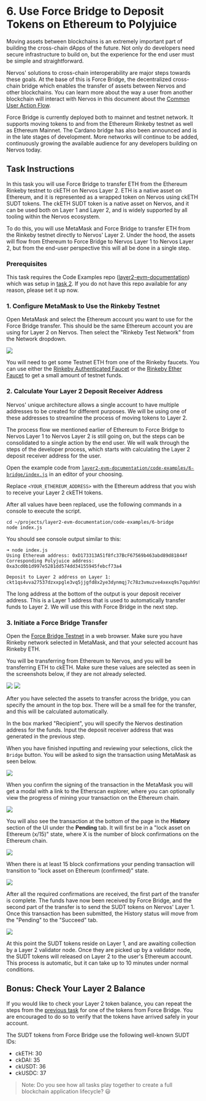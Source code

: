 # 6. Use Force Bridge to Deposit Tokens on Ethereum to Polyjuice

Moving assets between blockchains is an extremely important part of building the cross-chain dApps of the future. Not only do developers need secure infrastructure to build on, but the experience for the end user must be simple and straightforward.

Nervos' solutions to cross-chain interoperability are major steps towards these goals. At the base of this is Force Bridge, the decentralized cross-chain bridge which enables the transfer of assets between Nervos and other blockchains. You can learn more about the way a user from another blockchain will interact with Nervos in this document about the [Common User Action Flow](../conceptual-explainers/structure.md#common-user-action-flow).

Force Bridge is currently deployed both to mainnet and testnet network. It supports moving tokens to and from the Ethereum Rinkeby testnet as well as Ethereum Mainnet. The Cardano bridge has also been announced and is in the late stages of development. More networks will continue to be added, continuously growing the available audience for any developers building on Nervos today.

## Task Instructions

In this task you will use Force Bridge to transfer ETH from the Ethereum Rinkeby testnet to ckETH on Nervos Layer 2. ETH is a native asset on Ethereum, and it is represented as a wrapped token on Nervos using ckETH SUDT tokens. The ckETH SUDT token is a native asset on Nervos, and it can be used both on Layer 1 and Layer 2, and is widely supported by all tooling within the Nervos ecosystem.

To do this, you will use MetaMask and Force Bridge to transfer ETH from the Rinkeby testnet directly to Nervos' Layer 2. Under the hood, the assets will flow from Ethereum to Force Bridge to Nervos Layer 1 to Nervos Layer 2, but from the end-user perspective this will all be done in a single step.

### Prerequisites

This task requires the Code Examples repo ([layer2-evm-documentation](https://github.com/nervosnetwork/layer2-evm-documentation)) which was setup in [task 2](2.deploy.eth.contract.md#2.-clone-and-setup-the-code-examples-repository). If you do not have this repo available for any reason, please set it up now.

### 1. Configure MetaMask to Use the Rinkeby Testnet

Open MetaMask and select the Ethereum account you want to use for the Force Bridge transfer. This should be the same Ethereum account you are using for Layer 2 on Nervos. Then select the "Rinkeby Test Network" from the Network dropdown.

![](https://raw.githubusercontent.com/nervosnetwork/layer2-evm-documentation/master/images/metamask-select-network.png)

You will need to get some Testnet ETH from one of the Rinkeby faucets. You can use either the [Rinkeby Authenticated Faucet](https://faucet.rinkeby.io) or the [Rinkeby Ether Faucet](http://rinkeby-faucet.com) to get a small amount of testnet funds.

### 2. Calculate Your Layer 2 Deposit Receiver Address

Nervos' unique architecture allows a single account to have multiple addresses to be created for different purposes. We will be using one of these addresses to streamline the process of moving tokens to Layer 2.

The process flow we mentioned earlier of Ethereum to Force Bridge to Nervos Layer 1 to Nervos Layer 2 is still going on, but the steps can be consolidated to a single action by the end user. We will walk through the steps of the developer process, which starts with calculating the Layer 2 deposit receiver address for the user.

Open the example code from [`layer2-evm-documentation/code-examples/6-bridge/index.js`](https://github.com/nervosnetwork/layer2-evm-documentation/blob/master/code-examples/6-bridge/index.js) in an editor of your choosing.

Replace `<YOUR_ETHEREUM_ADDRESS>` with the Ethereum address that you wish to receive your Layer 2 ckETH tokens.

After all values have been replaced, use the following commands in a console to execute the script.

```
cd ~/projects/layer2-evm-documentation/code-examples/6-bridge
node index.js
```

You should see console output similar to this:

```
➜ node index.js 
Using Ethereum address: 0xD173313A51f8fc37BcF67569b463abd89d81844f
Corresponding Polyjuice address: 0xa3cd0b1d997e5281dd574dd34155945febcf73a4

Deposit to Layer 2 address on Layer 1: 
ckt1qs4vva27537dzxxpgle3vq5jjgfd8x2ye3dynmqj7c78z3vmuzve4xexq9s7qquh9s9knxfehstyelw0eelagr4ezdvr2qyd6lsf60dw5yqqqqqsqqqqqvqqqqqfjqqqqp303zade957p346euv9lgwy2zhpj6d0tkdhsgchl8kdnvhantykq6gqqqqpqqqqqqcqqqqqxyqqqq8u7zf6tuwlgqmuagje6jwlqp0quujcknmrueer8md9kdmt0lfzjqqngqqqqzdjvqtpuqpewtqtdxvnn0qkfn7ulnnl6s8tjy6cx5qgm4lqn576a5tnxya9r78ux770vatfk336hkyasxzy7q9rqgqqqqqqcq7pq9ye
```

The long address at the bottom of the output is your deposit receiver address. This is a Layer 1 address that is used to automatically transfer funds to Layer 2. We will use this with Force Bridge in the next step.

### 3. Initiate a Force Bridge Transfer

Open the [Force Bridge Testnet](https://testnet.forcebridge.com/bridge/Ethereum/Nervos?xchain-asset=0x0000000000000000000000000000000000000000) in a web browser. Make sure you have Rinkeby network selected in MetaMask, and that your selected account has Rinkeby ETH.

You will be transferring from Ethereum to Nervos, and you will be transferring ETH to ckETH. Make sure these values are selected as seen in the screenshots below, if they are not already selected.

![](https://raw.githubusercontent.com/nervosnetwork/layer2-evm-documentation/master/images/bridge-landing.png)   ![](https://raw.githubusercontent.com/nervosnetwork/layer2-evm-documentation/master/images/bridge-select-eth.png)

After you have selected the assets to transfer across the bridge, you can specify the amount in the top box. There will be a small fee for the transfer, and this will be calculated automatically.

In the box marked "Recipient", you will specify the Nervos destination address for the funds. Input the deposit receiver address that was generated in the previous step.

When you have finished inputting and reviewing your selections, click the `Bridge` button. You will be asked to sign the transaction using MetaMask as seen below.

![](https://raw.githubusercontent.com/nervosnetwork/layer2-evm-documentation/master/images/metamask-send-bridge-transfer.png)

When you confirm the signing of the transaction in the MetaMask you will get a modal with a link to the Etherscan explorer, where you can optionally view the progress of mining your transaction on the Ethereum chain.

![](https://raw.githubusercontent.com/nervosnetwork/layer2-evm-documentation/master/images/bridge-tx-sent.png)

You will also see the transaction at the bottom of the page in the **History** section of the UI under the **Pending** tab. It will first be in a "lock asset on Ethereum (x/15)" state, where X is the number of block confirmations on the Ethereum chain.

![](https://raw.githubusercontent.com/nervosnetwork/layer2-evm-documentation/master/images/bridge-1-lock-eth.png)

When there is at least 15 block confirmations your pending transaction will transition to "lock asset on Ethereum (confirmed)" state.

![](https://raw.githubusercontent.com/nervosnetwork/layer2-evm-documentation/master/images/force-bridge-lock-eth-confirmed.png)

After all the required confirmations are received, the first part of the transfer is complete. The funds have now been received by Force Bridge, and the second part of the transfer is to send the SUDT tokens on Nervos' Layer 1. Once this transaction has been submitted, the History status will move from the "Pending" to the "Succeed" tab.

![](https://raw.githubusercontent.com/nervosnetwork/layer2-evm-documentation/master/images/force-bridge-success.png)

At this point the SUDT tokens reside on Layer 1, and are awaiting collection by a Layer 2 validator node. Once they are picked up by a validator node, the SUDT tokens will released on Layer 2 to the user's Ethereum account. This process is automatic, but it can take up to 10 minutes under normal conditions.

## Bonus: Check Your Layer 2 Balance

If you would like to check your Layer 2 token balance, you can repeat the steps from the [previous task](5.deploy.erc20.proxy.contract.md) for one of the tokens from Force Bridge. You are encouraged to do so to verify that the tokens have arrived safely in your account.

The SUDT tokens from Force Bridge use the following well-known SUDT IDs:

* ckETH: 30
* ckDAI: 35
* ckUSDT: 36
* ckUSDC: 37

> Note: Do you see how all tasks play together to create a full blockchain application lifecycle? 😃
